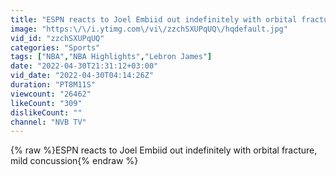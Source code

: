 ```yaml
---
title: "ESPN reacts to Joel Embiid out indefinitely with orbital fracture, mild concussion"
image: "https:\/\/i.ytimg.com\/vi\/zzchSXUPqUQ\/hqdefault.jpg"
vid_id: "zzchSXUPqUQ"
categories: "Sports"
tags: ["NBA","NBA Highlights","Lebron James"]
date: "2022-04-30T21:31:12+03:00"
vid_date: "2022-04-30T04:14:26Z"
duration: "PT8M11S"
viewcount: "26462"
likeCount: "309"
dislikeCount: ""
channel: "NVB TV"
---
```

{% raw %}ESPN reacts to Joel Embiid out indefinitely with orbital fracture, mild concussion{% endraw %}
